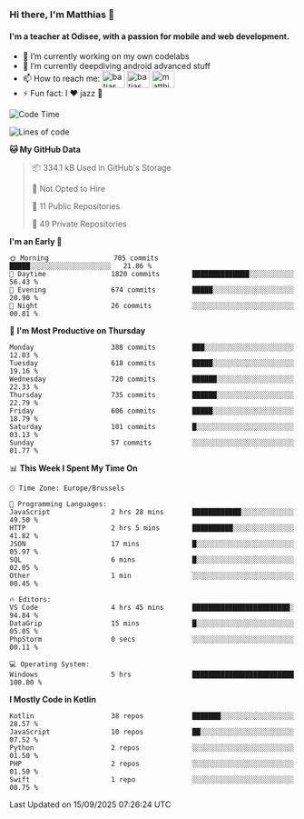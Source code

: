 ### Hi there, I'm Matthias 👋

#### I'm a teacher at Odisee, with a passion for mobile and web development.

- 🔭 I’m currently working on my own codelabs
- 🌱 I’m currently deepdiving android advanced stuff
- 📫 How to reach me: <a href="https://dev.to/batjas" target="_blank"><img align="center" src="https://raw.githubusercontent.com/rahuldkjain/github-profile-readme-generator/master/src/images/icons/Social/devto.svg" alt="batjas" height="30" width="40" /></a>
<a href="https://twitter.com/batjas" target="_blank"><img align="center" src="https://raw.githubusercontent.com/rahuldkjain/github-profile-readme-generator/master/src/images/icons/Social/twitter.svg" alt="batjas" height="30" width="40" /></a>
<a href="https://linkedin.com/in/matthiasdruwé" target="_blank"><img align="center" src="https://raw.githubusercontent.com/rahuldkjain/github-profile-readme-generator/master/src/images/icons/Social/linked-in-alt.svg" alt="matthiasdruwé" height="30" width="40" /></a>
- ⚡ Fun fact: I ❤ jazz 🎷


<!--START_SECTION:waka-->
![Code Time](http://img.shields.io/badge/Code%20Time-1%2C476%20hrs%2054%20mins-blue)

![Lines of code](https://img.shields.io/badge/From%20Hello%20World%20I%27ve%20Written-8.1%20million%20lines%20of%20code-blue)

**🐱 My GitHub Data** 

> 📦 334.1 kB Used in GitHub's Storage 
 > 
> 🚫 Not Opted to Hire
 > 
> 📜 11 Public Repositories 
 > 
> 🔑 49 Private Repositories 
 > 
**I'm an Early 🐤** 

```text
🌞 Morning                705 commits         █████░░░░░░░░░░░░░░░░░░░░   21.86 % 
🌆 Daytime                1820 commits        ██████████████░░░░░░░░░░░   56.43 % 
🌃 Evening                674 commits         █████░░░░░░░░░░░░░░░░░░░░   20.90 % 
🌙 Night                  26 commits          ░░░░░░░░░░░░░░░░░░░░░░░░░   00.81 % 
```
📅 **I'm Most Productive on Thursday** 

```text
Monday                   388 commits         ███░░░░░░░░░░░░░░░░░░░░░░   12.03 % 
Tuesday                  618 commits         █████░░░░░░░░░░░░░░░░░░░░   19.16 % 
Wednesday                720 commits         ██████░░░░░░░░░░░░░░░░░░░   22.33 % 
Thursday                 735 commits         ██████░░░░░░░░░░░░░░░░░░░   22.79 % 
Friday                   606 commits         █████░░░░░░░░░░░░░░░░░░░░   18.79 % 
Saturday                 101 commits         █░░░░░░░░░░░░░░░░░░░░░░░░   03.13 % 
Sunday                   57 commits          ░░░░░░░░░░░░░░░░░░░░░░░░░   01.77 % 
```


📊 **This Week I Spent My Time On** 

```text
🕑︎ Time Zone: Europe/Brussels

💬 Programming Languages: 
JavaScript               2 hrs 28 mins       ████████████░░░░░░░░░░░░░   49.50 % 
HTTP                     2 hrs 5 mins        ██████████░░░░░░░░░░░░░░░   41.82 % 
JSON                     17 mins             █░░░░░░░░░░░░░░░░░░░░░░░░   05.97 % 
SQL                      6 mins              █░░░░░░░░░░░░░░░░░░░░░░░░   02.05 % 
Other                    1 min               ░░░░░░░░░░░░░░░░░░░░░░░░░   00.45 % 

🔥 Editors: 
VS Code                  4 hrs 45 mins       ████████████████████████░   94.84 % 
DataGrip                 15 mins             █░░░░░░░░░░░░░░░░░░░░░░░░   05.05 % 
PhpStorm                 0 secs              ░░░░░░░░░░░░░░░░░░░░░░░░░   00.11 % 

💻 Operating System: 
Windows                  5 hrs               █████████████████████████   100.00 % 
```

**I Mostly Code in Kotlin** 

```text
Kotlin                   38 repos            ███████░░░░░░░░░░░░░░░░░░   28.57 % 
JavaScript               10 repos            ██░░░░░░░░░░░░░░░░░░░░░░░   07.52 % 
Python                   2 repos             ░░░░░░░░░░░░░░░░░░░░░░░░░   01.50 % 
PHP                      2 repos             ░░░░░░░░░░░░░░░░░░░░░░░░░   01.50 % 
Swift                    1 repo              ░░░░░░░░░░░░░░░░░░░░░░░░░   00.75 % 
```




 Last Updated on 15/09/2025 07:26:24 UTC
<!--END_SECTION:waka-->
